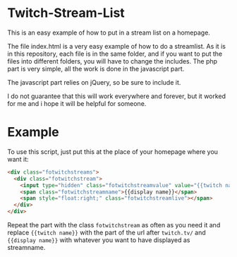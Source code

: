 Twitch-Stream-List
==================

This is an easy example of how to put in a stream list on a homepage.

The file index.html is a very easy example of how to do a streamlist. 
As it is in this repository, each file is in the same folder, and if you want to put the files into different folders, you will have to change the includes. The php part is very simple, all the work is done in the javascript part. 

The javascript part relies on jQuery, so be sure to include it.

I do not guarantee that this will work everywhere and forever, but it worked for me and i hope it will be helpful for someone.

Example
=======

To use this script, just put this at the place of your homepage where you want it:

```html
<div class="fotwitchstreams">
  <div class="fotwitchstream">
    <input type="hidden" class="fotwitchstreamvalue" value="{{twitch name}}" />
    <span class="fotwitchstreamname">{{display name}}</span>
    <span style="float:right;" class="fotwitchstreamlive"></span>
  </div>
</div>
```

Repeat the part with the class ```fotwitchstream``` as often as you need it and replace ```{{twitch name}}``` with the part of the url after ```twitch.tv/``` and ```{{display name}}``` with whatever you want to have displayed as streamname.
